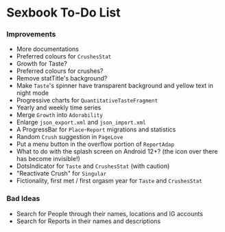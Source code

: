 # Sexbook To-Do List

### Improvements

* More documentations
* Preferred colours for `CrushesStat`
* Growth for Taste?
* Preferred colours for crushes?
* Remove statTitle's background?
* Make `Taste`'s spinner have transparent background and yellow text in night mode
* Progressive charts for `QuantitativeTasteFragment`
* Yearly and weekly time series
* Merge `Growth` into `Adorability`
* Enlarge `json_export.xml` and `json_import.xml`
* A ProgressBar for `Place`-`Report` migrations and statistics
* Random `Crush` suggestion in `PageLove`
* Put a menu button in the overflow portion of `ReportAdap`
* What to do with the splash screen on Android 12+? (the icon over there has become invisible!)
* DotsIndicator for `Taste` and `CrushesStat` (with caution)
* "Reactivate Crush" for `Singular`
* Fictionality, first met / first orgasm year for `Taste` and `CrushesStat`

### Bad Ideas

* Search for People through their names, locations and IG accounts
* Search for Reports in their names and descriptions
